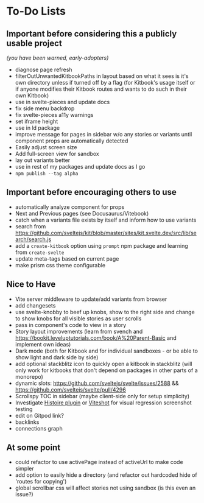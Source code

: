 # To-Do Lists

## Important before considering this a publicly usable project
*(you have been warned, early-adopters)*

- diagnose page refresh
- filterOutUnwantedKitbookPaths in layout based on what it sees is it's own directory unless if turned off by a flag (for Kitbook's usage itself or if anyone modifies their Kitbook routes and wants to do such in their own Kitbook)
- use in svelte-pieces and update docs
- fix side menu backdrop
- fix svelte-pieces a11y warnings
- set iframe height
- use in ld package
- improve message for pages in sidebar w/o any stories or variants until component props are automatically detected
- Easily adjust screen size
- Add full-screen view for sandbox
- lay out variants better
- use in rest of my packages and update docs as I go
- `npm publish --tag alpha`

## Important before encouraging others to use
- automatically analyze component for props
- Next and Previous pages (see Docusaurus/Vitebook)
- catch when a variants file exists by itself and inform how to use variants
- search from https://github.com/sveltejs/kit/blob/master/sites/kit.svelte.dev/src/lib/search/search.js
- add a `create-kitbook` option using `prompt` npm package and learning from `create-svelte`
- update meta-tags based on current page
- make prism css theme configurable

## Nice to Have
- Vite server middleware to update/add variants from browser
- add changesets
- use svelte-knobby to beef up knobs, show to the right side and change to show knobs for all visible stories as user scrolls
- pass in component's code to view in a story
- Story layout improvements (learn from svench and https://bookit.leveluptutorials.com/book/A%20Parent-Basic and implement own ideas)
- Dark mode (both for Kitbook and for individual sandboxes - or be able to show light and dark side by side)
- add optional stackblitz icon to quickly open a kitbook in stackblitz (will only work for kitbooks that don't depend on packages in other parts of a monorepo) 
- dynamic slots: https://github.com/sveltejs/svelte/issues/2588 && https://github.com/sveltejs/svelte/pull/4296
- Scrollspy TOC in sidebar (maybe client-side only for setup simplicity)
- Investigate [Histoire plugin](https://github.com/histoire-dev/histoire/tree/main/packages/histoire-plugin-screenshot) or [Viteshot](https://viteshot.com/) for visual regression screenshot testing
- edit on Gitpod link?
- backlinks
- connections graph

## At some point
- could refactor to use activePage instead of activeUrl to make code simpler
- add option to easily hide a directory (and refactor out hardcoded hide of 'routes for copying')
- global scrollbar css will affect stories not using sandbox (is this even an issue?)
